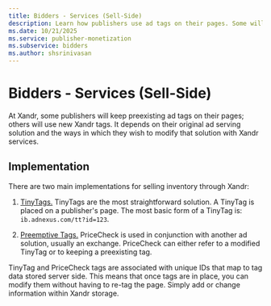 ```yaml
---
title: Bidders - Services (Sell-Side)
description: Learn how publishers use ad tags on their pages. Some will keep preexisting ad while others will use new Xandr tags. Also, this page covers two main implementations for selling inventory through Xandr.   
ms.date: 10/21/2025
ms.service: publisher-monetization
ms.subservice: bidders
ms.author: shsrinivasan
---
```



# Bidders - Services (Sell-Side)

At Xandr, some publishers will keep preexisting ad tags on their pages; others will use new Xandr tags. It depends on their original ad serving solution and the ways in which they wish to modify that solution with Xandr services.

## Implementation

There are two main implementations for selling inventory through Xandr:

1. [TinyTags.](tinytags.md) TinyTags are the most straightforward solution. A TinyTag is placed on a publisher's page. The most basic form of a TinyTag is: `ib.adnexus.com/tt?id=123`.

1. [Preemptive Tags.](preemptive-tags.md) PriceCheck is used in conjunction with another ad solution, usually an exchange. PriceCheck can either refer to a modified TinyTag or to keeping a preexisting tag.

TinyTag and PriceCheck tags are associated with unique IDs that map to tag data stored server side. This means that once tags are in place, you can modify them without having to re-tag the page. Simply add or change information within Xandr storage.
